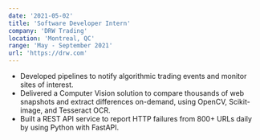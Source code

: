 ```yaml
---
date: '2021-05-02'
title: 'Software Developer Intern'
company: 'DRW Trading'
location: 'Montreal, QC'
range: 'May - September 2021'
url: 'https://drw.com'
---
```


- Developed pipelines to notify algorithmic trading events and monitor sites of interest.
- Delivered a Computer Vision solution to compare thousands of web snapshots and extract differences on-demand, using OpenCV, Scikit-image, and Tesseract OCR.
- Built a REST API service to report HTTP failures from 800+ URLs daily by using Python with FastAPI.
